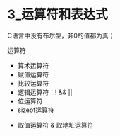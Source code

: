 # 3_运算符和表达式

C语言中没有布尔型，非0的值都为真；

运算符
- 算术运算符
- 赋值运算符
- 比较运算符
- 逻辑运算符：! && ||
- 位运算符
- sizeof运算符

* 取值运算符
& 取地址运算符